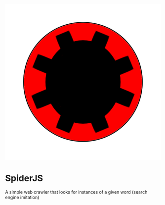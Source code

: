 ![alt text](https://github.com/Dj-Polyester/SpiderJS/blob/master/spiderJS/spider.png)
# SpiderJS
A simple web crawler that looks for instances of a given word (search engine imitation)
